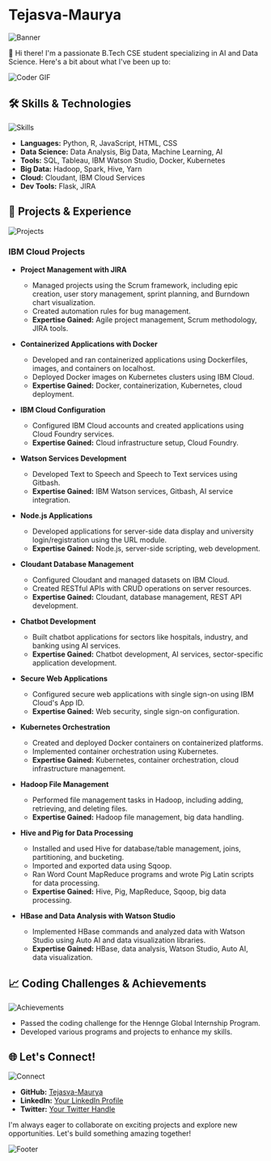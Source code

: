 # Tejasva-Maurya

![Banner](https://avatars.githubusercontent.com/u/88344026?v=4)

👋 Hi there! I'm a passionate B.Tech CSE student specializing in AI and Data Science. Here's a bit about what I've been up to:

![Coder GIF](https://media.giphy.com/media/26tn33aiTi1jkl6H6/giphy.gif)

## 🛠 Skills & Technologies

![Skills](https://media.giphy.com/media/Ll22OhMLAlVDb8UQWe/giphy.gif)

- **Languages:** Python, R, JavaScript, HTML, CSS
- **Data Science:** Data Analysis, Big Data, Machine Learning, AI
- **Tools:** SQL, Tableau, IBM Watson Studio, Docker, Kubernetes
- **Big Data:** Hadoop, Spark, Hive, Yarn
- **Cloud:** Cloudant, IBM Cloud Services
- **Dev Tools:** Flask, JIRA

## 🚀 Projects & Experience

![Projects](https://media.giphy.com/media/Y4ak9Ki2GZCbJxAnJD/giphy.gif)

### IBM Cloud Projects

- **Project Management with JIRA**
  - Managed projects using the Scrum framework, including epic creation, user story management, sprint planning, and Burndown chart visualization.
  - Created automation rules for bug management.
  - **Expertise Gained:** Agile project management, Scrum methodology, JIRA tools.

- **Containerized Applications with Docker**
  - Developed and ran containerized applications using Dockerfiles, images, and containers on localhost.
  - Deployed Docker images on Kubernetes clusters using IBM Cloud.
  - **Expertise Gained:** Docker, containerization, Kubernetes, cloud deployment.

- **IBM Cloud Configuration**
  - Configured IBM Cloud accounts and created applications using Cloud Foundry services.
  - **Expertise Gained:** Cloud infrastructure setup, Cloud Foundry.

- **Watson Services Development**
  - Developed Text to Speech and Speech to Text services using Gitbash.
  - **Expertise Gained:** IBM Watson services, Gitbash, AI service integration.

- **Node.js Applications**
  - Developed applications for server-side data display and university login/registration using the URL module.
  - **Expertise Gained:** Node.js, server-side scripting, web development.

- **Cloudant Database Management**
  - Configured Cloudant and managed datasets on IBM Cloud.
  - Created RESTful APIs with CRUD operations on server resources.
  - **Expertise Gained:** Cloudant, database management, REST API development.

- **Chatbot Development**
  - Built chatbot applications for sectors like hospitals, industry, and banking using AI services.
  - **Expertise Gained:** Chatbot development, AI services, sector-specific application development.

- **Secure Web Applications**
  - Configured secure web applications with single sign-on using IBM Cloud's App ID.
  - **Expertise Gained:** Web security, single sign-on configuration.

- **Kubernetes Orchestration**
  - Created and deployed Docker containers on containerized platforms.
  - Implemented container orchestration using Kubernetes.
  - **Expertise Gained:** Kubernetes, container orchestration, cloud infrastructure management.

- **Hadoop File Management**
  - Performed file management tasks in Hadoop, including adding, retrieving, and deleting files.
  - **Expertise Gained:** Hadoop file management, big data handling.

- **Hive and Pig for Data Processing**
  - Installed and used Hive for database/table management, joins, partitioning, and bucketing.
  - Imported and exported data using Sqoop.
  - Ran Word Count MapReduce programs and wrote Pig Latin scripts for data processing.
  - **Expertise Gained:** Hive, Pig, MapReduce, Sqoop, big data processing.

- **HBase and Data Analysis with Watson Studio**
  - Implemented HBase commands and analyzed data with Watson Studio using Auto AI and data visualization libraries.
  - **Expertise Gained:** HBase, data analysis, Watson Studio, Auto AI, data visualization.

## 📈 Coding Challenges & Achievements

![Achievements](https://media.giphy.com/media/dxn6fRlTIShoeBr69N/giphy.gif)

- Passed the coding challenge for the Hennge Global Internship Program.
- Developed various programs and projects to enhance my skills.

## 🌐 Let's Connect!

![Connect](https://media.giphy.com/media/jOzA9bJRHNZVj4bzE1/giphy.gif)

- **GitHub:** [Tejasva-Maurya](https://github.com/Tejasva-Maurya)
- **LinkedIn:** [Your LinkedIn Profile](https://www.linkedin.com/in/yourprofile)
- **Twitter:** [Your Twitter Handle](https://twitter.com/yourhandle)

I'm always eager to collaborate on exciting projects and explore new opportunities. Let's build something amazing together!

![Footer](https://media.giphy.com/media/du3J3cXyzhj75IOgvA/giphy.gif)
